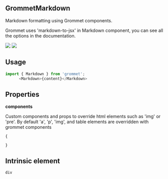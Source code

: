 ## GrommetMarkdown
Markdown formatting using Grommet components.

Grommet uses 'markdown-to-jsx' in Markdown component,
      you can see all the options in the documentation.

[![](https://cdn-images-1.medium.com/fit/c/120/120/1*TD1P0HtIH9zF0UEH28zYtw.png)](https://storybook.grommet.io/?selectedKind=Markdown&full=0&addons=0&stories=1&panelRight=0) [![](https://codesandbox.io/static/img/play-codesandbox.svg)](https://codesandbox.io/s/github/grommet/grommet-sandbox?initialpath=markdown&module=%2Fsrc%2FMarkdown.js)
## Usage

```javascript
import { Markdown } from 'grommet';
      <Markdown>{content}</Markdown>
```

## Properties

**components**

Custom components and props to override html elements such as 'img'
      or 'pre'. By default 'a', 'p', 'img', and table elements are overridden
      with grommet components

```
{

}
```
  
## Intrinsic element

```
div
```